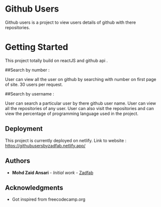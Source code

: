 # Github Users

Github users is a project to view users details of github with there repositories.

# Getting Started

This project totally build on reactJS and github api . 

##Search by number : 

User can view all the user on github by searching with number on first page of site.
30 users per request.

##Search by username :

User can search a particular user by there github user name.
User can view all the repositories of any user.
User can also visit the repositories and can view the percentage of programming language used in the project.


## Deployment

This project is currently deployed on netlify.
Link to website : https://githubusersbyzadfab.netlify.app/



## Authors

* **Mohd Zaid Ansari** - *Initial work* - [Zadfab](https://github.com/zadfab)



## Acknowledgments

* Got inspired from freecodecamp.org
